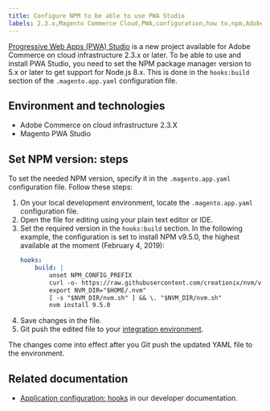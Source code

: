 ```yaml
---
title: Configure NPM to be able to use PWA Studio
labels: 2.3.x,Magento Commerce Cloud,PWA,configuration,how to,npm,Adobe Commerce,cloud infrastructure
---
```


[Progressive Web Apps (PWA) Studio](https://magento.github.io/pwa-studio/) is a new project available for Adobe Commerce on cloud infrastructure 2.3.x or later. To be able to use and install PWA Studio, you need to set the NPM package manager version to 5.x or later to get support for Node.js 8.x. This is done in the `hooks:build` section of the `.magento.app.yaml` configuration file.

## Environment and technologies

* Adobe Commerce on cloud infrastructure 2.3.X
* Magento PWA Studio

## Set NPM version: steps

To set the needed NPM version, specify it in the `.magento.app.yaml` configuration file. Follow these steps:

1. On your local development environment, locate the `.magento.app.yaml` configuration file.
1. Open the file for editing using your plain text editor or IDE.
1. Set the required version in the `hooks:build` section. In the following example, the configuration is set to install NPM v9.5.0, the highest available at the moment (February 4, 2019):
   ```yaml
   hooks:        
       build: |
           unset NPM_CONFIG_PREFIX
           curl -o- https://raw.githubusercontent.com/creationix/nvm/v0.33.8/install.sh | bash            
           export NVM_DIR="$HOME/.nvm"
           [ -s "$NVM_DIR/nvm.sh" ] && \. "$NVM_DIR/nvm.sh"            
           nvm install 9.5.0    
   ```    
1. Save changes in the file.
1. Git push the edited file to your [integration environment](https://support.magento.com/hc/en-us/articles/360043032152-Integration-Environment-enhancement-request-Pro-and-Starter).

The changes come into effect after you Git push the updated YAML file to the environment.

## Related documentation

* [Application configuration: hooks](https://devdocs.magento.com/guides/v2.2/cloud/project/project-conf-files_magento-app.html#hooks) in our developer documentation.
